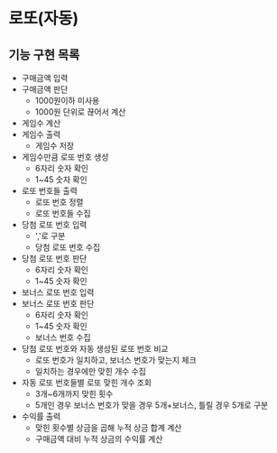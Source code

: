 # 로또(자동)

## 기능 구현 목록
- 구매금액 입력
- 구매금액 판단
	- 1000원이하 미사용
	- 1000원 단위로 끊어서 계산
- 게임수 계산
- 게임수 출력
	- 게임수 저장
- 게임수만큼 로또 번호 생성
	- 6자리 숫자 확인
	- 1~45 숫자 확인
- 로또 번호들 출력
	- 로또 번호 정렬
	- 로또 번호들 수집
- 당첨 로또 번호 입력
	- ','로 구분
	- 당첨 로또 번호 수집
- 당첨 로또 번호 판단
	- 6자리 숫자 확인
	- 1~45 숫자 확인
- 보너스 로또 번호 입력
- 보너스 로또 번호 판단
	- 6자리 숫자 확인
	- 1~45 숫자 확인
	- 보너스 번호 수집
- 당첨 로또 번호와 자동 생성된 로또 번호 비교
	- 로또 번호가 일치하고, 보너스 번호가 맞는지 체크
	- 일치하는 경우에만 맞힌 개수 수집
- 자동 로또 번호들별 로또 맞힌 개수 조회
	- 3개~6개까지 맞힌 횟수
	- 5개인 경우 보너스 번호가 맞을 경우 5개+보너스, 틀릴 경우 5개로 구분
- 수익률 출력
	- 맞힌 횟수별 상금을 곱해 누적 상금 합계 계산
	- 구매금액 대비 누적 상금의 수익률 계산
